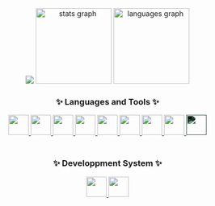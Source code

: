 <div align="center">
  <img src="https://github-profile-trophy.vercel.app/?username=SheiylaDev&column=7&theme=juicyfresh&no-bg=true&no-frame=true" />
  <img src="https://github-readme-stats-git-masterrstaa-rickstaa.vercel.app/api?hide_title=false&hide_rank=false&show_icons=true&include_all_commits=true&count_private=true&disable_animations=false&theme=dracula&locale=en&hide_border=false&username=SheiylaDev" height="150" alt="stats graph" />
  <img src="https://github-readme-stats-git-masterrstaa-rickstaa.vercel.app/api/top-langs?locale=en&hide_title=false&layout=compact&card_width=320&langs_count=5&theme=dracula&hide_border=false&username=SheiylaDev" height="150" alt="languages graph" />
  <h3>✨ Languages and Tools ✨</h3>
  <a href="https://fr.wikipedia.org/wiki/C_Sharp" target="_blank" rel="noreferrer">
    <img src="https://cdn.jsdelivr.net/gh/devicons/devicon/icons/csharp/csharp-original.svg" width="40" height="40" />
  </a>
  <a href="https://www.java.com" target="_blank" rel="noreferrer">
    <img src="https://cdn.jsdelivr.net/gh/devicons/devicon/icons/java/java-original-wordmark.svg" width="40" height="40" />
  </a>
  <a href="https://nodejs.org/en" target="_blank" rel="noreferrer">
    <img src="https://cdn.jsdelivr.net/gh/devicons/devicon/icons/nodejs/nodejs-original.svg" width="40" height="40" />
  </a>
  <a href="https://www.electronjs.org" target="_blank" rel="noreferrer">
    <img src="https://cdn.jsdelivr.net/gh/devicons/devicon/icons/electron/electron-original.svg" width="40" height="40" />
  </a>
  <a href="https://www.php.net" target="_blank" rel="noreferrer">
    <img src="https://cdn.jsdelivr.net/gh/devicons/devicon/icons/php/php-plain.svg" width="40" height="40" />
  </a>
    <a href="https://en.wikipedia.org/wiki/HTML5" target="_blank" rel="noreferrer">
    <img src="https://cdn.jsdelivr.net/gh/devicons/devicon/icons/html5/html5-plain-wordmark.svg" width="40" height="40" />
  </a>
  <a href="https://en.wikipedia.org/wiki/CSS" target="_blank" rel="noreferrer">
    <img src="https://cdn.jsdelivr.net/gh/devicons/devicon/icons/css3/css3-plain-wordmark.svg" width="40" height="40" />
  </a>
  <a href="https://www.mysql.com" target="_blank" rel="noreferrer">
    <img src="https://cdn.jsdelivr.net/gh/devicons/devicon/icons/mysql/mysql-original-wordmark.svg" width="40" height="40" />
  </a>
  <a href="https://unity.com" target="_blank" rel="noreferrer">
    <img src="https://cdn.jsdelivr.net/gh/devicons/devicon/icons/unity/unity-original.svg" style="filter: invert(100%) sepia(100%) saturate(100%) hue-rotate(100deg) brightness(100%) contrast(100%);" width="40" height="40" />
  </a>
  <h3><br>✨ Developpment System ✨</h3>
  <a href="https://fr.wikipedia.org/wiki/C_Sharp" target="_blank" rel="noreferrer">
    <img src="https://cdn.jsdelivr.net/gh/devicons/devicon/icons/windows8/windows8-original.svg" width="40" height="40" />
  </a>
  <a href="https://www.java.com" target="_blank" rel="noreferrer">
    <img src="https://cdn.jsdelivr.net/gh/devicons/devicon/icons/linux/linux-original.svg" width="40" height="40" />
  </a>
</div>

<!--
**SheiylaDev/SheiylaDev** is a ✨ _special_ ✨ repository because its `README.md` (this file) appears on your GitHub profile.

Here are some ideas to get you started:

- 🔭 I’m currently working on ...
- 🌱 I’m currently learning ...
- 👯 I’m looking to collaborate on ...
- 🤔 I’m looking for help with ...
- 💬 Ask me about ...
- 📫 How to reach me: ...
- 😄 Pronouns: ...
- ⚡ Fun fact: ...
-->
